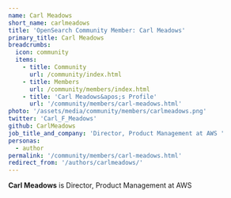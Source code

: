 ```yaml
---
name: Carl Meadows
short_name: carlmeadows
title: 'OpenSearch Community Member: Carl Meadows'
primary_title: Carl Meadows
breadcrumbs:
  icon: community
  items:
    - title: Community
      url: /community/index.html
    - title: Members
      url: /community/members/index.html
    - title: 'Carl Meadows&apos;s Profile'
      url: '/community/members/carl-meadows.html'
photo: '/assets/media/community/members/carlmeadows.png'
twitter: 'Carl_F_Meadows'
github: CarlMeadows
job_title_and_company: 'Director, Product Management at AWS '
personas:
  - author
permalink: '/community/members/carl-meadows.html'
redirect_from: '/authors/carlmeadows/'
---
```


**Carl Meadows** is Director, Product Management at AWS 